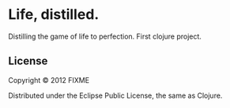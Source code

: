 # Life, distilled.

Distilling the game of life to perfection. First clojure project.

## License

Copyright © 2012 FIXME

Distributed under the Eclipse Public License, the same as Clojure.
